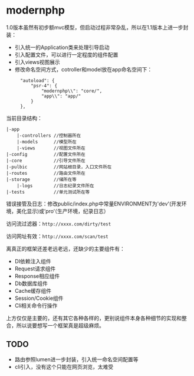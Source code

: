 # modernphp
1.0版本虽然有初步额mvc模型，但启动过程非常杂乱，所以在1.1版本上进一步封装：
- 引入统一的Application类来处理引导启动
- 引入配置文件，可以进行一定程度的组件配置
- 引入views视图展示
- 修改命名空间方式，cotroller和model放在app命名空间下：
  ```
    "autoload": {
        "psr-4": {
            "modernphp\\": "core/",
            "app\\": "app/"
        }
    },
  ```

当前目录结构：
```
|-app
    |-controllers //控制器所在
    |-models      //模型所在
    |-views       //视图文件所在
|-config          //配置文件所在
|-core            //引导文件所在
|-pulbic          //网站根目录，入口文件所在
|-routes          //路由文件所在
|-storage         //储所在等
    |-logs        //日志纪录文件所在
|-tests           //单元测试所在等
```

错误接管及日志：修改public/index.php中常量ENVIRONMENT为'dev'(开发环境，美化显示)或’pro‘（生产环境，纪录日志）

访问流过滤器：`http://xxxx.com/dirty/test`

访问网址有效：`http://xxxx.com/scan/test`

离真正的框架还差老远老远，还缺少的主要组件有：
- DI依赖注入组件
- Request请求组件
- Response相应组件
- Db数据库组件
- Cache缓存组件
- Session/Cookie组件
- Cli相关命令行操作

上方仅仅是主要的，还有其它各种各样的，更别说组件本身各种细节的实现和整合，所以说要想写一个框架真是超级麻烦。

## TODO
- 路由参照lumen进一步封装，引入统一命名空间配置等
- cli引入，没有这个只能在网页浏览，太难受